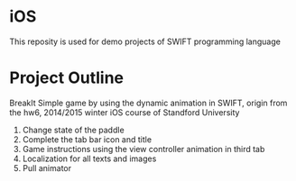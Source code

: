 # iOS

This reposity is used for demo projects of SWIFT programming language

Project Outline
=====================================================================
BreakIt
Simple game by using the dynamic animation in SWIFT, origin from the hw6, 2014/2015 winter iOS course of Standford University

1. Change state of the paddle
2. Complete the tab bar icon and title
3. Game instructions using the view controller animation in third tab
4. Localization for all texts and images
5. Pull animator
